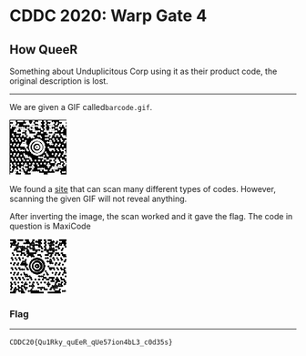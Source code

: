 # CDDC 2020: Warp Gate 4

## How QueeR

Something about Unduplicitous Corp using it as their product code, the original description is lost.

__________

We are given a GIF called`barcode.gif`.

![barcode](barcode.gif)

We found a [site](https://zxing.org/w/decode.jspx) that can scan many different types of codes. However, scanning the given GIF will not reveal anything.

After inverting the image, the scan worked and it gave the flag. The code in question is MaxiCode

![barcode](barcode.png)

### Flag

__________

```
CDDC20{Qu1Rky_quEeR_qUe57ion4bL3_c0d35s}
```

